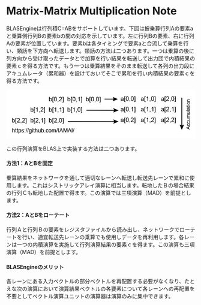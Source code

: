 # Matrix-Matrix Multiplication Note

BLASEngineは行列積C=ABをサポートしています。下図は披乗算行列Aの要素aと乗算側行列Bの要素bの間の対応を示しています。左に行列Bの要素、右に行列Aの要素が位置しています。要素bは各タイミングで要素aと合流して乗算を行い、類話を下方向へ転送します。類話の方法は二つあります。一つは乗算の後に列方向から受け取ったデータとで加算を行い結果を転送して出力団で内積結果の要素ｃを得る方法です。もう一つは乗算結果をそのまま転送して各列の出力段にアキュムレータ（累和器）を設けておいてそこで累和を行い内積結果の要素ｃを得る方法です。


<div align="center">
  <img src="https://github.com/IAMAl/BLASEngine/blob/main/notes/ExecConcept/MatMatMult.png"
       alt="HTML image alt text"
       title="Matrix-Matrix Multiplication"
       width="700px"
  />
</div>


この行列演算をBLAS上で実装する方法は二つあります。

#### 方法1：AとBを固定

乗算結果をネットワークを通して適切なレーンへ転送し転送先レーンで累和に使用します。これはシストリックアレイ演算に相当します。転地したＢの場合結果の行列Ｃも転地した配置で得ます。この演算では三項演算（MAD）を前提とします。


#### 方法2：AとBをローテート

行列Ａと行列Ｂの要素をレジスタファイルから読み出し、ネットワークでローテートを行い、適宜転送先レーンの乗算でも使用しデータを再利用します。各レーンは一つの内積演算を実施して行列演算結果の要素ｃを得ます。この演算も三項演算（MAD）を前提とします。


#### BLASEngineのメリット

各レーンにある入力ベクトルの部分ベクトルを再配置する必要がなくなり、たとえな次の演算において演算結果ベクトルの各要素について各レーンへの再配置を不要としてベクトル演算ユニットの演算器は演算のみに集中できます。